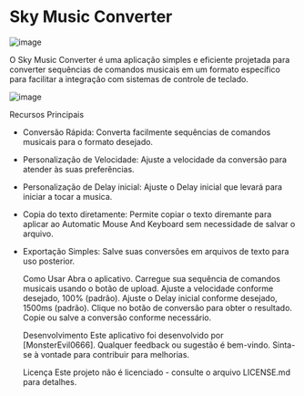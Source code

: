 # Sky Music Converter


![image](https://github.com/MonsterEvil0666/Sky-Music-Converter/assets/115512214/61a090e1-171e-4731-8804-633e1606f2d3)



O Sky Music Converter é uma aplicação simples e eficiente projetada para converter sequências de comandos musicais em um formato específico para facilitar a integração com sistemas de controle de teclado.


![image](https://github.com/MonsterEvil0666/Sky-Music-Converter/assets/115512214/61095e59-58c3-41a9-9a61-77433253de32)



   Recursos Principais
- Conversão Rápida: Converta facilmente sequências de comandos musicais para o formato desejado.
- Personalização de Velocidade: Ajuste a velocidade da conversão para atender às suas preferências.
- Personalização de Delay inicial: Ajuste o Delay inicial que levará para iniciar a tocar a musica.
- Copia do texto diretamente: Permite copiar o texto diremante para aplicar ao Automatic Mouse And Keyboard sem necessidade de salvar o arquivo.
- Exportação Simples: Salve suas conversões em arquivos de texto para uso posterior.

   Como Usar
Abra o aplicativo.
Carregue sua sequência de comandos musicais usando o botão de upload.
Ajuste a velocidade conforme desejado, 100% (padrão).
Ajuste o Delay inicial conforme desejado, 1500ms (padrão).
Clique no botão de conversão para obter o resultado.
Copie ou salve a conversão conforme necessário.

   Desenvolvimento
Este aplicativo foi desenvolvido por [MonsterEvil0666]. Qualquer feedback ou sugestão é bem-vindo. Sinta-se à vontade para contribuir para melhorias.

   Licença
Este projeto não é licenciado - consulte o arquivo LICENSE.md para detalhes.
